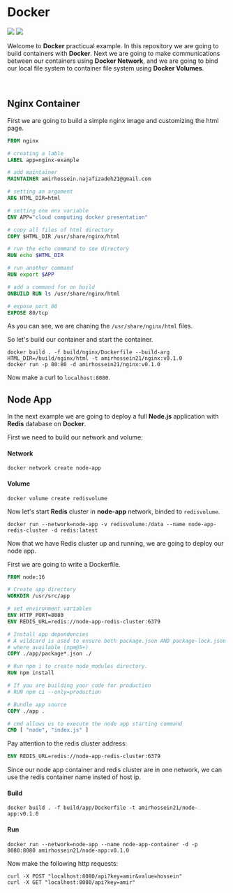 # Docker

![](https://img.shields.io/github/languages/top/amirhossein-teaching/docker?style=flat-square)
![](https://img.shields.io/github/v/release/amirhossein-teaching/docker?style=flat-square)

Welcome to **Docker** practicual example. In this repository we are going to build containers with **Docker**. Next we are going to make communications
between our containers using **Docker Network**, and
we are going to bind our local file system to container
file system using **Docker Volumes**.

<br />

## Nginx Container

First we are going to build a simple nginx image and
customizing the html page.

```Dockerfile
FROM nginx

# creating a lable
LABEL app=nginx-example

# add maintainer
MAINTAINER amirhossein.najafizadeh21@gmail.com

# setting an argument
ARG HTML_DIR=html

# setting one env variable
ENV APP="cloud computing docker presentation"

# copy all files of html directory
COPY $HTML_DIR /usr/share/nginx/html

# run the echo command to see directory
RUN echo $HTML_DIR

# run another command
RUN export $APP

# add a command for on build
ONBUILD RUN ls /usr/share/nginx/html

# expose port 80
EXPOSE 80/tcp
```

As you can see, we are chaning the ```/usr/share/nginx/html``` files.

So let's build our container and start the container.

```shell
docker build . -f build/nginx/Dockerfile --build-arg HTML_DIR=/build/nginx/html -t amirhossein21/nginx:v0.1.0
docker run -p 80:80 -d amirhossein21/nginx:v0.1.0
```

Now make a curl to ```localhost:8080```.

## Node App

In the next example we are going to deploy a full **Node.js** application with **Redis** database on **Docker**.

First we need to build our network and volume:

#### Network

```shell
docker network create node-app
```

#### Volume

```shell
docker volume create redisvolume
```

Now let's start **Redis** cluster in **node-app** network, binded to ```redisvolume```.

```shell
docker run --network=node-app -v redisvolume:/data --name node-app-redis-cluster -d redis:latest
```

Now that we have Redis cluster up and running, we are
going to deploy our node app.

First we are going to write a Dockerfile.

```Dockerfile
FROM node:16

# Create app directory
WORKDIR /usr/src/app

# set environment variables
ENV HTTP_PORT=8080
ENV REDIS_URL=redis://node-app-redis-cluster:6379

# Install app dependencies
# A wildcard is used to ensure both package.json AND package-lock.json are copied
# where available (npm@5+)
COPY ./app/package*.json ./

# Run npm i to create node_modules directory.
RUN npm install

# If you are building your code for production
# RUN npm ci --only=production

# Bundle app source
COPY ./app .

# cmd allows us to execute the node app starting command
CMD [ "node", "index.js" ]
```

Pay attention to the redis cluster address:

```Dockerfile
ENV REDIS_URL=redis://node-app-redis-cluster:6379
```

Since our node app container and redis cluster are in
one network, we can use the redis container name insted of host ip.

#### Build

```shell
docker build . -f build/app/Dockerfile -t amirhossein21/node-app:v0.1.0
```

#### Run

```shell
docker run --network=node-app --name node-app-container -d -p 8080:8080 amirhossein21/node-app:v0.1.0
```

Now make the following http requests:

```shell
curl -X POST "localhost:8080/api?key=amir&value=hossein"
curl -X GET "localhost:8080/api?key=amir"
```

